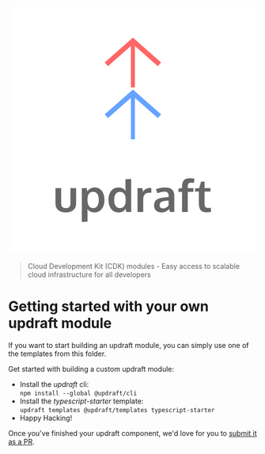 <p align="center">
  <img src="https://raw.githubusercontent.com/aGuyNamedJonas/updraft/master/design/updraft-logo-text-color.svg" alt="Sublime's custom image"/>
</p>

> Cloud Development Kit (CDK) modules - Easy access to scalable cloud infrastructure for all developers

# Getting started with your own updraft module
If you want to start building an updraft module, you can simply use one of the templates from this folder.

Get started with building a custom updraft module:
- Install the *updraft* cli:  
`npm install --global @updraft/cli`
- Install the *typescript-starter* template:  
`updraft templates @updraft/templates typescript-starter`
- Happy Hacking!

Once you've finished your updraft component, we'd love for you to [submit it as a PR](../../../CONTRIBUTING.md).
